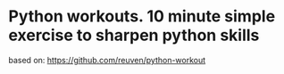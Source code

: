 # Python workouts. 10 minute simple exercise to sharpen python skills

based on: https://github.com/reuven/python-workout
